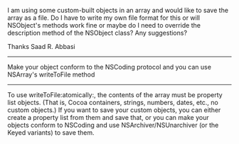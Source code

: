I am using some custom-built objects in an array and would like to save the array as a file. Do I have to write my own file format for this or will NSObject's methods work fine or maybe do I need to override the description method of the NSObject class? Any suggestions?

Thanks
Saad R. Abbasi

----

Make your object conform to the NSCoding protocol and you can use NSArray's     writeToFile method

----

To use     writeToFile:atomically:, the contents of the array must be property list objects. (That is, Cocoa containers, strings, numbers, dates, etc., no custom objects.) If you want to save your custom objects, you can either create a property list from them and save that, or you can make your objects conform to NSCoding and use NSArchiver/NSUnarchiver (or the Keyed variants) to save them.
